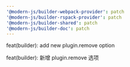 ```yaml
---
'@modern-js/builder-webpack-provider': patch
'@modern-js/builder-rspack-provider': patch
'@modern-js/builder-shared': patch
'@modern-js/builder-doc': patch
---
```


feat(builder): add new plugin.remove option

feat(builder): 新增 plugin.remove 选项
